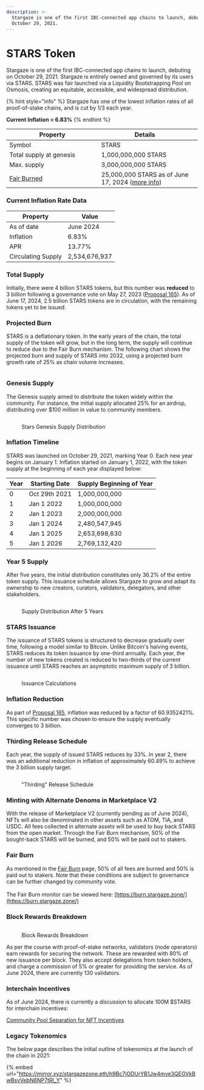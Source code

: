 ```yaml
---
description: >-
  Stargaze is one of the first IBC-connected app chains to launch, debuting on
  October 29, 2021.
---
```


# STARS Token

Stargaze is one of the first IBC-connected app chains to launch, debuting on October 29, 2021. Stargaze is entirely owned and governed by its users via STARS. STARS was fair launched via a Liquidity Bootstrapping Pool on Osmosis, creating an equitable, accessible, and widespread distribution.

{% hint style="info" %}
Stargaze has one of the lowest inflation rates of all proof-of-stake chains, and is cut by 1/3 each year.

**Current Inflation = 6.83%**
{% endhint %}

<table><thead><tr><th width="226">Property</th><th>Details</th><th data-hidden></th></tr></thead><tbody><tr><td>Symbol</td><td>STARS</td><td></td></tr><tr><td>Total supply at genesis</td><td>1,000,000,000 STARS</td><td></td></tr><tr><td>Max. supply</td><td>3,000,000,000 STARS</td><td></td></tr><tr><td><a data-footnote-ref href="#user-content-fn-1">Fair Burned</a> </td><td>25,000,000 STARS as of June 17, 2024 (<a href="https://burn.stargaze.zone/">more info</a>)</td><td></td></tr></tbody></table>

### Current Inflation Rate Data

| Property           | Value         |
| ------------------ | ------------- |
| As of date         | June 2024     |
| Inflation          | 6.83%         |
| APR                | 13.77%        |
| Circulating Supply | 2,534,676,937 |

### Total Supply&#x20;

Initially, there were 4 billion STARS tokens, but this number was **reduced** to 3 billion following a governance vote on May 27, 2023 ([Proposal 165](https://www.mintscan.io/stargaze/proposals/165)). As of June 17, 2024, 2.5 billion STARS tokens are in circulation, with the remaining tokens yet to be issued.

### Projected Burn

STARS is a deflationary token. In the early years of the chain, the total supply of the token will grow, but in the long term, the supply will continue to reduce due to the Fair Burn mechanism. The following chart shows the projected burn and supply of STARS into 2032, using a projected burn growth rate of 25% as chain volume increases.

<figure><img src="../.gitbook/assets/supply_burn.png" alt=""><figcaption></figcaption></figure>

### Genesis Supply

The Genesis supply aimed to distribute the token widely within the community. For instance, the initial supply allocated 25% for an airdrop, distributing over $100 million in value to community members.

<figure><img src="../.gitbook/assets/image (4) (1).png" alt=""><figcaption><p>Stars Genesis Supply Distribution</p></figcaption></figure>

### Inflation Timeline

STARS was launched on October 29, 2021, marking Year 0. Each new year begins on January 1. Inflation started on January 1, 2022, with the token supply at the beginning of each year displayed below:

| Year | Starting Date | Supply Beginning of Year |
| ---- | ------------- | ------------------------ |
| 0    | Oct 29th 2021 | 1,000,000,000            |
| 1    | Jan 1 2022    | 1,000,000,000            |
| 2    | Jan 1 2023    | 2,000,000,000            |
| 3    | Jan 1 2024    | 2,480,547,945            |
| 4    | Jan 1 2025    | 2,653,698,630            |
| 5    | Jan 1 2026    | 2,769,132,420            |

### Year 5 Supply

After five years, the initial distribution constitutes only 36.2% of the entire token supply. This issuance schedule allows Stargaze to grow and adapt its ownership to new creators, curators, validators, delegators, and other stakeholders.

<figure><img src="../.gitbook/assets/image (50).png" alt=""><figcaption><p>Supply Distribution After 5 Years</p></figcaption></figure>

### STARS Issuance

The issuance of STARS tokens is structured to decrease gradually over time, following a model similar to Bitcoin. Unlike Bitcoin's halving events, STARS reduces its token issuance by one-third annually. Each year, the number of new tokens created is reduced to two-thirds of the current issuance until STARS reaches an asymptotic maximum supply of 3 billion.

<figure><img src="../.gitbook/assets/Screenshot 2024-06-28 at 3.53.19 PM.png" alt=""><figcaption><p>Issuance Calculations</p></figcaption></figure>

### Inflation Reduction

As part of [Proposal 165](https://www.mintscan.io/stargaze/proposals/165), inflation was reduced by a factor of 60.9352421%. This specific number was chosen to ensure the supply eventually converges to 3 billion.

### Thirding Release Schedule

Each year, the supply of issued STARS reduces by 33%. In year 2, there was an additional reduction in inflation of approximately 60.49% to achieve the 3 billion supply target.

<figure><img src="../.gitbook/assets/image (9).png" alt=""><figcaption><p>"Thirding" Release Schedule</p></figcaption></figure>

### Minting with Alternate Denoms in Marketplace V2

With the release of Marketplace V2 (currently pending as of June 2024), NFTs will also be denominated in other assets such as ATOM, TIA, and USDC. All fees collected in alternate assets will be used to buy back STARS from the open market. Through the Fair Burn mechanism, 50% of the bought-back STARS will be burned, and 50% will be paid out to stakers.&#x20;

### Fair Burn

As mentioned in the [Fair Burn](fair-burn.md) page, 50% of all fees are burned and 50% is paid out to stakers. Note that these conditions are subject to governance can be further changed by community vote. \
\
The Fair Burn monitor can be viewed here: [https://burn.stargaze.zone/](https://burn.stargaze.zone/)

### Block Rewards Breakdown

<figure><img src="../.gitbook/assets/block_reward.png" alt=""><figcaption><p>Block Rewards Breakdown</p></figcaption></figure>

As per the course with proof-of-stake networks, validators (node operators) earn rewards for securing the network. These are rewarded with 80% of new issuance per block. They also accept delegations from token holders, and charge a commission of 5% or greater for providing the service. As of June 2024, there are currently 130 validators.&#x20;

### Interchain Incentives

As of June 2024, there is currently a discussion to allocate 100M $STARS for interchain incentives:&#x20;

[Community Pool Separation for NFT Incentives](https://commonwealth.im/stargaze/discussion/23042-community-pool-separation-for-interchain-nft-incentives)

### Legacy Tokenomics

The below page describes the initial outline of tokenomics at the launch of the chain in 2021:&#x20;

{% embed url="https://mirror.xyz/stargazezone.eth/h9Bc7jODUrYB1Jw4mve3QEGVkBwBsyVebN6NP7tRl_Y" %}

[^1]: A mechanism where a portion of protocol fees are burned and redistributed to stakers.
